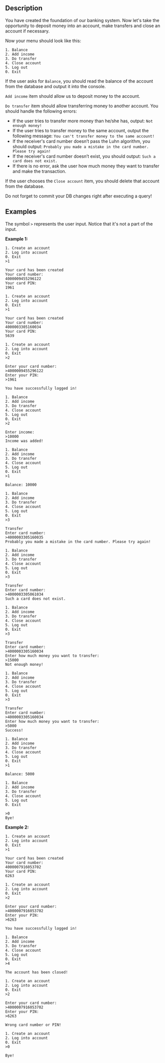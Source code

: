 <h2>Description</h2>

<p>You have created the foundation of our banking system. Now let's take the opportunity to deposit money into an account, make transfers and close an account if necessary.</p>

<p>Now your menu should look like this:</p>

<pre><code class="language-no-highlight">1. Balance
2. Add income
3. Do transfer
4. Close account
5. Log out
0. Exit</code></pre>

<p>If the user asks for <code class="java">Balance</code>, you should read the balance of the account from the database and output it into the console.</p>

<p><code class="java">Add income</code> item should allow us to deposit money to the account.</p>

<p><code class="java">Do transfer</code> item should allow transferring money to another account. You should handle the following errors:</p>

<ul>
	<li>If the user tries to transfer more money than he/she has, output: <code class="java">Not enough money!</code></li>
	<li>If the user tries to transfer money to the same account, output the following message: <code class="java">You can't transfer money to the same account!</code></li>
	<li>If the receiver's card number doesn’t pass the Luhn algorithm, you should output: <code class="java">Probably you made a mistake in the card number. Please try again!</code></li>
	<li>If the receiver's card number doesn’t exist, you should output: <code class="java">Such a card does not exist.</code></li>
	<li>If there is no error, ask the user how much money they want to transfer and make the transaction.</li>
</ul>

<p>If the user chooses the <code class="java">Close account</code> item, you should delete that account from the database.</p>

<p><div class="alert alert-primary">Do not forget to commit your DB changes right after executing a query!</div></p>

<h2>Examples</h2>

<p>The symbol <code class="java">&gt;</code> represents the user input. Notice that it's not a part of the input.</p>

<p><strong>Example 1:</strong></p>

<pre><code class="language-no-highlight">1. Create an account
2. Log into account
0. Exit
&gt;1

Your card has been created
Your card number:
4000009455296122
Your card PIN:
1961

1. Create an account
2. Log into account
0. Exit
&gt;1

Your card has been created
Your card number:
4000003305160034
Your card PIN:
5639

1. Create an account
2. Log into account
0. Exit
&gt;2

Enter your card number:
&gt;4000009455296122
Enter your PIN:
&gt;1961

You have successfully logged in!

1. Balance
2. Add income
3. Do transfer
4. Close account
5. Log out
0. Exit
&gt;2

Enter income:
&gt;10000
Income was added!

1. Balance
2. Add income
3. Do transfer
4. Close account
5. Log out
0. Exit
&gt;1

Balance: 10000

1. Balance
2. Add income
3. Do transfer
4. Close account
5. Log out
0. Exit
&gt;3

Transfer
Enter card number:
&gt;4000003305160035
Probably you made a mistake in the card number. Please try again!

1. Balance
2. Add income
3. Do transfer
4. Close account
5. Log out
0. Exit
&gt;3

Transfer
Enter card number:
&gt;4000003305061034
Such a card does not exist.

1. Balance
2. Add income
3. Do transfer
4. Close account
5. Log out
0. Exit
&gt;3

Transfer
Enter card number:
&gt;4000003305160034
Enter how much money you want to transfer:
&gt;15000
Not enough money!

1. Balance
2. Add income
3. Do transfer
4. Close account
5. Log out
0. Exit
&gt;3

Transfer
Enter card number:
&gt;4000003305160034
Enter how much money you want to transfer:
&gt;5000
Success!

1. Balance
2. Add income
3. Do transfer
4. Close account
5. Log out
0. Exit
&gt;1

Balance: 5000

1. Balance
2. Add income
3. Do transfer
4. Close account
5. Log out
0. Exit

&gt;0
Bye!</code></pre>

<p><strong>Example 2:</strong></p>

<pre><code class="language-no-highlight">1. Create an account
2. Log into account
0. Exit
&gt;1

Your card has been created
Your card number:
4000007916053702
Your card PIN:
6263

1. Create an account
2. Log into account
0. Exit
&gt;2

Enter your card number:
&gt;4000007916053702
Enter your PIN:
&gt;6263

You have successfully logged in!

1. Balance
2. Add income
3. Do transfer
4. Close account
5. Log out
0. Exit
&gt;4

The account has been closed!

1. Create an account
2. Log into account
0. Exit
&gt;2

Enter your card number:
&gt;4000007916053702
Enter your PIN:
&gt;6263

Wrong card number or PIN!

1. Create an account
2. Log into account
0. Exit
&gt;0

Bye!</code></pre>
